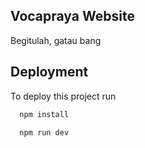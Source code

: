 
## Vocapraya Website

Begitulah, gatau bang

## Deployment

To deploy this project run

```bash
  npm install
```
```bash
  npm run dev
```

